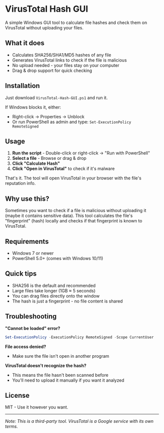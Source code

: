 # VirusTotal Hash GUI

A simple Windows GUI tool to calculate file hashes and check them on VirusTotal without uploading your files.

## What it does

- Calculates SHA256/SHA1/MD5 hashes of any file
- Generates VirusTotal links to check if the file is malicious
- No upload needed - your files stay on your computer
- Drag & drop support for quick checking

## Installation

Just download `VirusTotal-Hash-GUI.ps1` and run it. 

If Windows blocks it, either:
- Right-click → Properties → Unblock
- Or run PowerShell as admin and type: `Set-ExecutionPolicy RemoteSigned`

## Usage

1. **Run the script** - Double-click or right-click → "Run with PowerShell"
2. **Select a file** - Browse or drag & drop
3. **Click "Calculate Hash"**
4. **Click "Open in VirusTotal"** to check if it's malware

That's it. The tool will open VirusTotal in your browser with the file's reputation info.

## Why use this?

Sometimes you want to check if a file is malicious without uploading it (maybe it contains sensitive data). This tool calculates the file's "fingerprint" (hash) locally and checks if that fingerprint is known to VirusTotal.

## Requirements

- Windows 7 or newer
- PowerShell 5.0+ (comes with Windows 10/11)

## Quick tips

- SHA256 is the default and recommended
- Large files take longer (1GB ≈ 5 seconds)
- You can drag files directly onto the window
- The hash is just a fingerprint - no file content is shared

## Troubleshooting

**"Cannot be loaded" error?**
```powershell
Set-ExecutionPolicy -ExecutionPolicy RemoteSigned -Scope CurrentUser
```

**File access denied?**
- Make sure the file isn't open in another program

**VirusTotal doesn't recognize the hash?**
- This means the file hasn't been scanned before
- You'll need to upload it manually if you want it analyzed

## License

MIT - Use it however you want.

---

*Note: This is a third-party tool. VirusTotal is a Google service with its own terms.*
